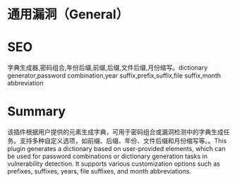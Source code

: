 # 通用漏洞（General）
# SEO
字典生成器,密码组合,年份后缀,前缀,后缀,文件后缀,月份缩写。dictionary generator,password combination,year suffix,prefix,suffix,file suffix,month abbreviation
# Summary
该插件根据用户提供的元素生成字典，可用于密码组合或漏洞检测中的字典生成任务。支持多种自定义选项，如前缀、后缀、年份、文件后缀和月份缩写等。。This plugin generates a dictionary based on user-provided elements, which can be used for password combinations or dictionary generation tasks in vulnerability detection. It supports various customization options such as prefixes, suffixes, years, file suffixes, and month abbreviations.
